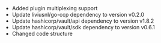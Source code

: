 ## 

* Added plugin multiplexing support
* Update liviusnl/go-ccp dependency to version v0.2.0
* Update hashicorp/vault/api dependency to version v1.8.2
* Update hashicorp/vault/sdk dependency to version v0.6.1
* Changed code structure